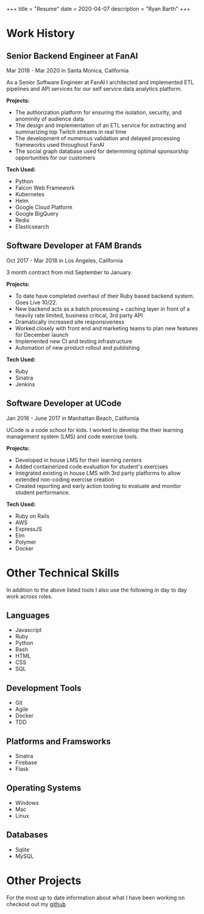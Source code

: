 +++
title = "Resume"
date = 2020-04-07
description = "Ryan Barth"
+++
# Work History

## Senior Backend Engineer at FanAI
Mar 2018 - Mar 2020 in Santa Monica, California

As a Senior Software Engineer at FanAI I architected and implemented ETL
pipelines and API services for our self service data analytics platform.

**Projects:**
* The authorization platform for ensuring the isolation, security, and anominity of audience data
* The design and implementation of an ETL service for extracting and summarizing top Twitch streams in real time
* The development of numerous validation and delayed processing frameworks used throughout FanAI
* The social graph database used for determining optimal sponsorship opportunities for our customers

**Tech Used:**
* Python
* Falcon Web Framework
* Kubernetes
* Helm
* Google Cloud Platform
* Google BigQuery
* Redis
* Elasticsearch

## Software Developer at FAM Brands
Oct 2017 - Mar 2018 in Los Angeles, California

3 month contract from mid September to January.

**Projects:**

* To date have completed overhaul of their Ruby based backend system. Goes Live
  10/22.
* New backend acts as a batch processing + caching layer in front of a heavily
  rate limited, business critical, 3rd party API
* Dramatically increased site responsiveness
* Worked closely with front end and marketing teams to plan new features for
  December launch
* Implemented new CI and testing infrastructure
* Automation of new product rollout and publishing

**Tech Used:**
* Ruby
* Sinatra
* Jenkins


## Software Developer at UCode
Jan 2016 - June 2017 in Manhattan Beach, California

UCode is a code school for kids. I worked to develop the their learning
management system (LMS) and code exercise tools.

**Projects:**
* Developed in house LMS for their learning centers
* Added containerized code evaluation for student's exercises
* Integrated existing in house LMS with 3rd party platforms to allow extended
  non-coding exercise creation
* Created reporting and early action tooling to evaluate and monitor student
  performance.

**Tech Used:**
* Ruby on Rails
* AWS
* ExpressJS
* Elm
* Polymer
* Docker

# Other Technical Skills
In addition to the above listed tools I also use the following in day to day
work across roles.

## Languages
* Javascript
* Ruby
* Python
* Bash
* HTML
* CSS
* SQL

## Development Tools
* Git
* Agile
* Docker
* TDD

## Platforms and Framsworks
* Sinatra
* Firebase
* Flask

## Operating Systems
* Windows
* Mac
* Linux

## Databases
* Sqlite
* MySQL

# Other Projects
For the most up to date information about what I have been working on checkout
out my [github](https://github.com/r-bar)
